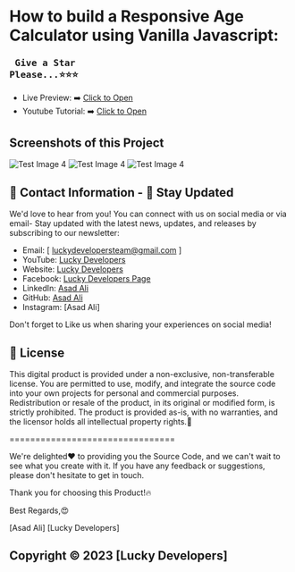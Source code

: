 # How to build a Responsive Age Calculator using Vanilla Javascript:
### <pre> Give a Star Please...⭐⭐⭐</pre>
- Live Preview: ➡️ [Click to Open](https://asadaliofficials.github.io/3d-Card-Flip-Effect-using-css/)
- Youtube Tutorial: ➡️ [Click to Open](https://www.youtube.com/@luckydevelopers/videos)

## Screenshots of this Project
![Test Image 4](https://blogger.googleusercontent.com/img/b/R29vZ2xl/AVvXsEjUoqBg_j2gwMQdwOs-HfCkModw1Fep9VY8AJXDIlqouDbbB4rfPibT1AhGnnOcHudi8Y2r3BacoDz26NvMIjFXHuJYhaCQDSry0223bEYkiHQDdCEErXpTUsbrHRoAzU_g84c6Znph0o0sW5PsDGnJmGEB_TUC_8AfdiSgUvYWZU6W72XCHWb_JXtiLMNd/w640-h394/Screenshot%202024-10-03%20090107.png)
![Test Image 4](https://blogger.googleusercontent.com/img/b/R29vZ2xl/AVvXsEjrZa_AcqR-x_9PEtmePe6J8ho_TajUwcz1DHeBJjGWNTbnobMP3tMuTthsia9-4dB0Axqp8sOIaAPraamaO4g4CptL9rh9p_O7AsLmLqWGGr5ZaufaSP23MVs4aX3HCxHwtMklujkDQnlQpIz0H0uTJBS6X0E9gGO6rHRg86tw6DpogGSMqU9mH5ld9qJN/w640-h394/Screenshot%202024-10-03%20085849.png)
![Test Image 4](https://blogger.googleusercontent.com/img/b/R29vZ2xl/AVvXsEid5i_5mTtMTEdn-w4TJfbJvilxgD3UkvutVFMbT4tsxkGs3dLhbkqwIB9iFmdAwx9BuwY2LYfj7AfQ0BKwgT4a0jWwz8phPULyweaotDi3pXZ_3QVBVesCSKfegaD20nzPUCq0L1EBj0bM9T6OnSaAZp-O5F_lCrvbZT1O9QM_RQAkRdQeb6h7ygNI0mkG/w334-h640/Screenshot%202024-10-03%20090030.png)
## 📧 Contact Information - 🌟 Stay Updated

We'd love to hear from you! You can connect with us on social media or
via email- Stay updated with the latest news, updates, and releases by
subscribing to our newsletter:

- Email: [ luckydevelopersteam@gmail.com ]
- YouTube: [Lucky Developers](https://www.youtube.com/@luckydevelopers)
- Website: [Lucky Developers](https://lucky-developers.blogspot.com)
- Facebook: [Lucky Developers Page](https://www.facebook.com/people/Lucky-Developers/61552231797004)
- LinkedIn: [Asad Ali](https://www.linkedin.com/in/asadalijatt)
- GitHub: [Asad Ali](https://github.com/asadaliofficials)
- Instagram: [Asad Ali]

Don't forget to Like us when sharing your experiences on social media!

## 🪪 License

This digital product is provided under a non-exclusive, non-transferable
license. You are permitted to use, modify, and integrate the source code
into your own projects for personal and commercial purposes.
Redistribution or resale of the product, in its original or modified
form, is strictly prohibited. The product is provided as-is, with no
warranties, and the licensor holds all intellectual property rights.📜

================================

We're delighted❤️ to providing you the Source Code, and
we can't wait to see what you create with it. If you have any feedback
or suggestions, please don't hesitate to get in touch.

Thank you for choosing this Product!🔥

Best Regards,😍

[Asad Ali] [Lucky Developers]
##
## Copyright © 2023 [Lucky Developers]